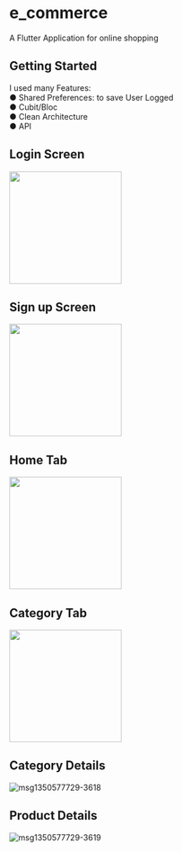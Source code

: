 # e_commerce

A Flutter Application for online shopping 

## Getting Started
I used many Features:<br>
● Shared Preferences: to save User Logged<br>
● Cubit/Bloc<br>
● Clean Architecture<br>
● API<br>
## Login Screen
<img src="https://github.com/salmahossam094/e-commerce/assets/90824795/95630047-6226-42cc-82b7-5853a3831eb6" width=200> <br>
## Sign up Screen
<img src="https://github.com/salmahossam094/e-commerce/assets/90824795/80d62ad8-fb96-4038-ba1b-a3589c223d65" width=200> <br>
## Home Tab
<img src="https://github.com/salmahossam094/e-commerce/assets/90824795/0a87a2d4-2719-4f39-b3c6-18170842f290" width=200> <br>
## Category Tab
<img src="https://github.com/salmahossam094/e-commerce/assets/90824795/8cdfcdff-54c9-4094-85f7-4e815f219adb" width=200> <br>
## Category Details 
![msg1350577729-3618](https://github.com/salmahossam094/e-commerce/assets/90824795/0251e281-8bfb-4149-9218-07938dc35b58)
## Product Details
![msg1350577729-3619](https://github.com/salmahossam094/e-commerce/assets/90824795/c65b3f87-e397-4b13-9315-c18048ab19a1)


